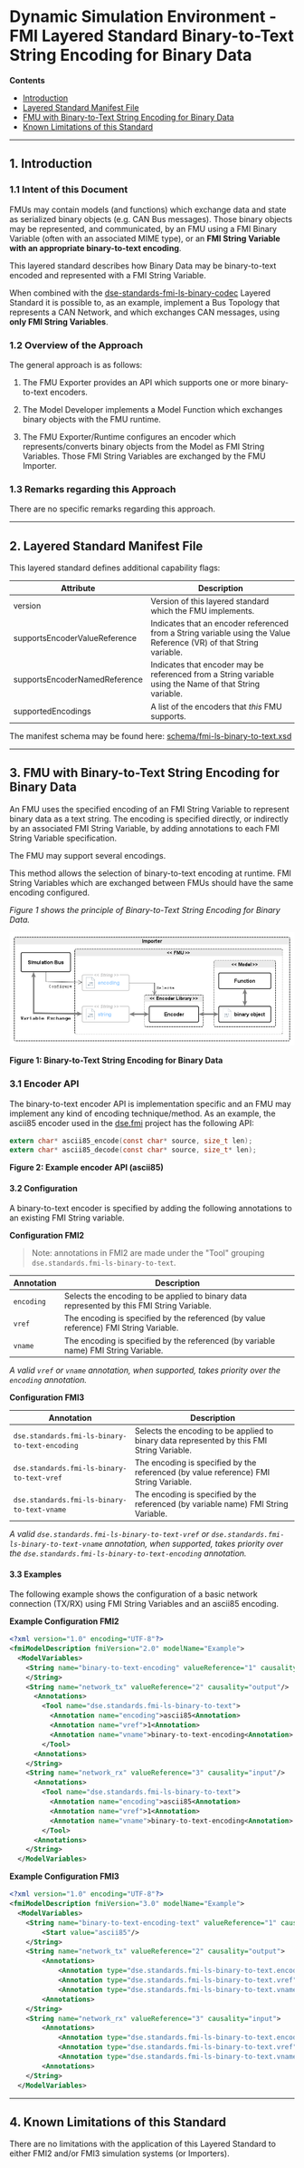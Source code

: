 <!--
SPDX-FileCopyrightText: 2024 Robert Bosch GmbH

SPDX-License-Identifier: Apache-2.0
-->

# Dynamic Simulation Environment - FMI Layered Standard Binary-to-Text String Encoding for Binary Data


__Contents__
- [Introduction](#introduction)
- [Layered Standard Manifest File](#manifest)
- [FMU with Binary-to-Text String Encoding for Binary Data](#binary-to-text)
- [Known Limitations of this Standard](#limitations)

---

<a name="introduction"></a>

## 1. Introduction

### 1.1 Intent of this Document

FMUs may contain models (and functions) which exchange data and state as serialized binary objects (e.g. CAN Bus messages). Those binary objects may be represented, and communicated, by an FMU using a FMI Binary Variable (often with an associated MIME type), or an __FMI String Variable with an appropriate binary-to-text encoding__.

This layered standard describes how Binary Data may be binary-to-text encoded and represented with a FMI String Variable.

When combined with the [dse-standards-fmi-ls-binary-codec](../../modelica/fmi-ls-binary-codec/README.md) Layered Standard it is possible to, as an example, implement a Bus Topology that represents a CAN Network, and which exchanges CAN messages, using __only FMI String Variables__.


### 1.2 Overview of the Approach

The general approach is as follows:

1. The FMU Exporter provides an API which supports one or more binary-to-text encoders.

2. The Model Developer implements a Model Function which exchanges binary objects with the FMU runtime.

3. The FMU Exporter/Runtime configures an encoder which represents/converts binary objects from the Model as FMI String Variables. Those FMI String Variables are exchanged by the FMU Importer.


### 1.3 Remarks regarding this Approach

There are no specific remarks regarding this approach.



---
<a name="manifest"></a>

## 2. Layered Standard Manifest File

This layered standard defines additional capability flags:


| Attribute   | Description |
| ----------- | ----------- |
| version                       | Version of this layered standard which the FMU implements.
| supportsEncoderValueReference | Indicates that an encoder referenced from a String variable using the Value Reference (VR) of that String variable.
| supportsEncoderNamedReference | Indicates that encoder may be referenced from a String variable using the Name of that String variable. |
| supportedEncodings            | A list of the encoders that _this_ FMU supports. |


The manifest schema may be found here: [schema/fmi-ls-binary-to-text.xsd](schema/fmi-ls-binary-to-text.xsd)



---
<a name="binary-to-text"></a>

## 3. FMU with Binary-to-Text String Encoding for Binary Data


An FMU uses the specified encoding of an FMI String Variable to represent binary data as a text string. The encoding is specified directly, or indirectly by an associated FMI String Variable, by adding annotations to each FMI String Variable specification.

The FMU may support several encodings.

This method allows the selection of binary-to-text encoding at runtime. FMI String Variables which are exchanged between FMUs should have the same encoding configured.

_Figure 1 shows the principle of Binary-to-Text String Encoding for Binary Data._

![Binary-to-Text String Encoding for Binary Data](fmi-ls-binary-to-text.png)

__Figure 1: Binary-to-Text String Encoding for Binary Data__


### 3.1 Encoder API

The binary-to-text encoder API is implementation specific and an FMU may implement any kind of encoding technique/method. As an example, the ascii85 encoder used in the [dse.fmi](https://github.com/boschglobal/dse.fmi/blob/main/dse/fmimodelc/ascii85.c) project has the following API:

```c
extern char* ascii85_encode(const char* source, size_t len);
extern char* ascii85_decode(const char* source, size_t* len);
```

__Figure 2: Example encoder API (ascii85)__


#### 3.2 Configuration

A binary-to-text encoder is specified by adding the following annotations to an existing FMI String variable.


__Configuration FMI2__
> Note: annotations in FMI2 are made under the "Tool" grouping `dse.standards.fmi-ls-binary-to-text`.

| Annotation | Description |
| ---------- | ----------- |
| `encoding` | Selects the encoding to be applied to binary data represented by this FMI String Variable.
| `vref`     | The encoding is specified by the referenced (by value reference) FMI String Variable.
| `vname`    | The encoding is specified by the referenced (by variable name) FMI String Variable.

_A valid `vref` or `vname` annotation, when supported, takes priority over the `encoding` annotation._


__Configuration FMI3__

| Annotation | Description |
| ---------- | ----------- |
| `dse.standards.fmi-ls-binary-to-text-encoding` | Selects the encoding to be applied to binary data represented by this FMI String Variable.
| `dse.standards.fmi-ls-binary-to-text-vref`     | The encoding is specified by the referenced (by value reference) FMI String Variable.
| `dse.standards.fmi-ls-binary-to-text-vname`    | The encoding is specified by the referenced (by variable name) FMI String Variable.

_A valid `dse.standards.fmi-ls-binary-to-text-vref` or `dse.standards.fmi-ls-binary-to-text-vname` annotation, when supported, takes priority over the `dse.standards.fmi-ls-binary-to-text-encoding` annotation._


#### 3.3 Examples

The following example shows the configuration of a basic network connection (TX/RX) using FMI String Variables and an ascii85 encoding.


__Example Configuration FMI2__

```xml
<?xml version="1.0" encoding="UTF-8"?>
<fmiModelDescription fmiVersion="2.0" modelName="Example">
  <ModelVariables>
    <String name="binary-to-text-encoding" valueReference="1" causality="parameter"/>
    </String>
    <String name="network_tx" valueReference="2" causality="output"/>
      <Annotations>
        <Tool name="dse.standards.fmi-ls-binary-to-text">
          <Annotation name="encoding">ascii85<Annotation>
          <Annotation name="vref">1<Annotation>
          <Annotation name="vname">binary-to-text-encoding<Annotation>
        </Tool>
      <Annotations>
    </String>
    <String name="network_rx" valueReference="3" causality="input"/>
      <Annotations>
        <Tool name="dse.standards.fmi-ls-binary-to-text">
          <Annotation name="encoding">ascii85<Annotation>
          <Annotation name="vref">1<Annotation>
          <Annotation name="vname">binary-to-text-encoding<Annotation>
        </Tool>
      <Annotations>
    </String>
  </ModelVariables>
```


__Example Configuration FMI3__

```xml
<?xml version="1.0" encoding="UTF-8"?>
<fmiModelDescription fmiVersion="3.0" modelName="Example">
  <ModelVariables>
    <String name="binary-to-text-encoding-text" valueReference="1" causality="parameter" variability="tunable">
        <Start value="ascii85"/>
    </String>
    <String name="network_tx" valueReference="2" causality="output">
        <Annotations>
            <Annotation type="dse.standards.fmi-ls-binary-to-text.encoding">ascii85<Annotation>
            <Annotation type="dse.standards.fmi-ls-binary-to-text.vref">1<Annotation>
            <Annotation type="dse.standards.fmi-ls-binary-to-text.vname">binary-to-text-encoding<Annotation>
        <Annotations>
    </String>
    <String name="network_rx" valueReference="3" causality="input">
        <Annotations>
            <Annotation type="dse.standards.fmi-ls-binary-to-text.encoding">ascii85<Annotation>
            <Annotation type="dse.standards.fmi-ls-binary-to-text.vref">1<Annotation>
            <Annotation type="dse.standards.fmi-ls-binary-to-text.vname">binary-to-text-encoding<Annotation>
        <Annotations>
    </String>
  </ModelVariables>
```


---
<a name="limitations"></a>

## 4. Known Limitations of this Standard

There are no limitations with the application of this Layered Standard to either FMI2 and/or FMI3 simulation systems (or Importers).

